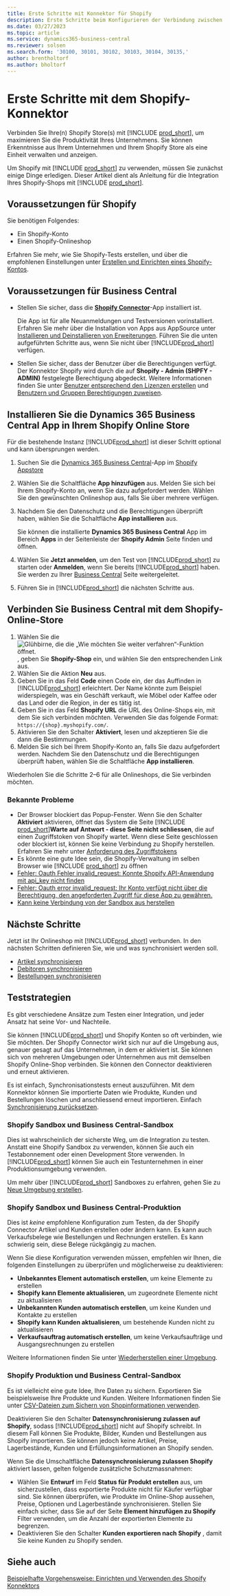 ```yaml
---
title: Erste Schritte mit Konnektor für Shopify
description: Erste Schritte beim Konfigurieren der Verbindung zwischen Business Central und Shopify
ms.date: 03/27/2023
ms.topic: article
ms.service: dynamics365-business-central
ms.reviewer: solsen
ms.search.form: '30100, 30101, 30102, 30103, 30104, 30135,'
author: brentholtorf
ms.author: bholtorf
---
```


# Erste Schritte mit dem Shopify-Konnektor

Verbinden Sie Ihre(n) Shopify Store(s) mit [!INCLUDE [prod_short](../includes/prod_short.md)], um maximieren Sie die Produktivität Ihres Unternehmens. Sie können Erkenntnisse aus Ihrem Unternehmen und Ihrem Shopify Store als eine Einheit verwalten und anzeigen.

Um Shopify mit [!INCLUDE [prod_short](../includes/prod_short.md)] zu verwenden, müssen Sie zunächst einige Dinge erledigen. Dieser Artikel dient als Anleitung für die Integration Ihres Shopify-Shops mit [!INCLUDE [prod_short](../includes/prod_short.md)].

## Voraussetzungen für Shopify

Sie benötigen Folgendes:

- Ein Shopify-Konto
- Einen Shopify-Onlineshop

Erfahren Sie mehr, wie Sie Shopify-Tests erstellen, und über die empfohlenen Einstellungen unter [Erstellen und Einrichten eines Shopify-Kontos](shopify-account.md).

## Voraussetzungen für Business Central

- Stellen Sie sicher, dass die **[Shopify Connector](https://go.microsoft.com/fwlink/?linkid=2196238)**-App installiert ist.

  Die App ist für alle Neuanmeldungen und Testversionen vorinstalliert. Erfahren Sie mehr über die Installation von Apps aus AppSource unter [Installieren und Deinstallieren von Erweiterungen](../ui-extensions-install-uninstall.md#install). Führen Sie die unten aufgeführten Schritte aus, wenn Sie nicht über [!INCLUDE[prod_short](../includes/prod_short.md)] verfügen.

- Stellen Sie sicher, dass der Benutzer über die Berechtigungen verfügt. Der Konnektor Shopify wird durch die auf **Shopify - Admin (SHPFY - ADMIN)** festgelegte Berechtigung abgedeckt. Weitere Informationen finden Sie unter [Benutzer entsprechend den Lizenzen erstellen](../ui-how-users-permissions.md) und [Benutzern und Gruppen Berechtigungen zuweisen](../ui-define-granular-permissions.md).

## Installieren Sie die Dynamics 365 Business Central App in Ihrem Shopify Online Store

Für die bestehende Instanz [!INCLUDE[prod_short](../includes/prod_short.md)] ist dieser Schritt optional und kann übersprungen werden.

1. Suchen Sie die [Dynamics 365 Business Central](https://apps.shopify.com/dynamics-365-business-central)-App im [Shopify Appstore](https://apps.shopify.com/)
2. Wählen Sie die Schaltfläche **App hinzufügen** aus. Melden Sie sich bei Ihrem Shopify-Konto an, wenn Sie dazu aufgefordert werden. Wählen Sie den gewünschten Onlineshop aus, falls Sie über mehrere verfügen.
3. Nachdem Sie den Datenschutz und die Berechtigungen überprüft haben, wählen Sie die Schaltfläche **App installieren** aus.

   Sie können die installierte **Dynamics 365 Business Central** App im Bereich **Apps** in der Seitenleiste der **Shopify Admin** Seite finden und öffnen.
4. Wählen Sie **Jetzt anmelden**, um den Test von [!INCLUDE[prod_short](../includes/prod_short.md)] zu starten oder **Anmelden**, wenn Sie bereits [!INCLUDE[prod_short](../includes/prod_short.md)] haben. Sie werden zu Ihrer [Business Central](https://businesscentral.dynamics.com) Seite weitergeleitet.
5. Führen Sie in [!INCLUDE[prod_short](../includes/prod_short.md)] die nächsten Schritte aus.

## Verbinden Sie Business Central mit dem Shopify-Online-Store

1. Wählen Sie die ![Glühbirne, die die „Wie möchten Sie weiter verfahren“-Funktion öffnet.](../media/ui-search/search_small.png "Wie möchten Sie weiter verfahren?") , geben Sie **Shopify-Shop** ein, und wählen Sie den entsprechenden Link aus.
2. Wählen Sie die Aktion **Neu** aus.  
3. Geben Sie in das Feld **Code** einen Code ein, der das Auffinden in [!INCLUDE[prod_short](../includes/prod_short.md)] erleichtert. Der Name könnte zum Beispiel widerspiegeln, was ein Geschäft verkauft, wie Möbel oder Kaffee oder das Land oder die Region, in der es tätig ist.
4. Geben Sie in das Feld **Shopify URL** die URL des Online-Shops ein, mit dem Sie sich verbinden möchten. Verwenden Sie das folgende Format: `https://{shop}.myshopify.com/`.
5. Aktivieren Sie den Schalter **Aktiviert**, lesen und akzeptieren Sie die dann die Bestimmungen.
6. Melden Sie sich bei Ihrem Shopify-Konto an, falls Sie dazu aufgefordert werden. Nachdem Sie den Datenschutz und die Berechtigungen überprüft haben, wählen Sie die Schaltfläche **App installieren**.

Wiederholen Sie die Schritte 2–6 für alle Onlineshops, die Sie verbinden möchten.

### Bekannte Probleme

- Der Browser blockiert das Popup-Fenster. Wenn Sie den Schalter **Aktiviert** aktivieren, öffnet das System die Seite [!INCLUDE [prod_short](../includes/prod_short.md)]**Warte auf Antwort - diese Seite nicht schliessen**, die auf einen Zugriffstoken von Shopify wartet. Wenn diese Seite geschlossen oder blockiert ist, können Sie keine Verbindung zu Shopify herstellen. Erfahren Sie mehr unter [Anforderung des Zugriffstokens](troubleshoot.md#request-the-access-token)
- Es könnte eine gute Idee sein, die Shopify-Verwaltung im selben Browser wie [!INCLUDE [prod_short](../includes/prod_short.md)] zu öffnen
- [Fehler: Oauth Fehler invalid_request: Konnte Shopify API-Anwendung mit api_key nicht finden](troubleshoot.md#error-oauth-error-invalid_request-could-not-find-shopify-api-application-with-api_key)
- [Fehler: Oauth error invalid_request: Ihr Konto verfügt nicht über die Berechtigung, den angeforderten Zugriff für diese App zu gewähren.](troubleshoot.md#error-oauth-error-invalid_request-your-account-does-not-have-permission-to-grant-the-requested-access-for-this-app)
- [Kann keine Verbindung von der Sandbox aus herstellen](troubleshoot.md#verify-and-enable-permissions-to-make-http-requests-in-a-non-production-environment)

## Nächste Schritte

Jetzt ist Ihr Onlineshop mit [!INCLUDE[prod_short](../includes/prod_short.md)] verbunden. In den nächsten Schritten definieren Sie, wie und was synchronisiert werden soll.

- [Artikel synchronisieren](synchronize-items.md)
- [Debitoren synchronisieren](synchronize-customers.md)
- [Bestellungen synchronisieren](synchronize-orders.md)

## Teststrategien

Es gibt verschiedene Ansätze zum Testen einer Integration, und jeder Ansatz hat seine Vor- und Nachteile.

Sie können [!INCLUDE[prod_short](../includes/prod_short.md)] und Shopify Konten so oft verbinden, wie Sie möchten. Der Shopify Connector wirkt sich nur auf die Umgebung aus, genauer gesagt auf das Unternehmen, in dem er aktiviert ist. Sie können sich von mehreren Umgebungen oder Unternehmen aus mit demselben Shopify Online-Shop verbinden. Sie können den Connector deaktivieren und erneut aktivieren.

Es ist einfach, Synchronisationstests erneut auszuführen. Mit dem Konnektor können Sie importierte Daten wie Produkte, Kunden und Bestellungen löschen und anschliessend erneut importieren. Einfach [Synchronisierung zurücksetzen](troubleshoot.md#reset-sync).

### Shopify Sandbox und Business Central-Sandbox

Dies ist wahrscheinlich der sicherste Weg, um die Integration zu testen. Anstatt eine Shopify Sandbox zu verwenden, können Sie auch ein Testabonnement oder einen Development Store verwenden. In [!INCLUDE[prod_short](../includes/prod_short.md)] können Sie auch ein Testunternehmen in einer Produktionsumgebung verwenden.

Um mehr über [!INCLUDE[prod_short](../includes/prod_short.md)] Sandboxes zu erfahren, gehen Sie zu [Neue Umgebung erstellen](/dynamics365/business-central/dev-itpro/administration/tenant-admin-center-environments#create-a-new-environment).

### Shopify Sandbox und Business Central-Produktion

Dies ist *keine* empfohlene Konfiguration zum Testen, da der Shopify Connector Artikel und Kunden erstellen oder ändern kann. Es kann auch Verkaufsbelege wie Bestellungen und Rechnungen erstellen. Es kann schwierig sein, diese Belege rückgängig zu machen.
 
Wenn Sie diese Konfiguration verwenden müssen, empfehlen wir Ihnen, die folgenden Einstellungen zu überprüfen und möglicherweise zu deaktivieren:

* **Unbekanntes Element automatisch erstellen**, um keine Elemente zu erstellen
* **Shopify kann Elemente aktualisieren**, um zugeordnete Elemente nicht zu aktualisieren
* **Unbekannten Kunden automatisch erstellen**, um keine Kunden und Kontakte zu erstellen
* **Shopify kann Kunden aktualisieren**, um bestehende Kunden nicht zu aktualisieren
* **Verkaufsauftrag automatisch erstellen**, um keine Verkaufsaufträge und Ausgangsrechnungen zu erstellen

Weitere Informationen finden Sie unter [Wiederherstellen einer Umgebung](/dynamics365/business-central/dev-itpro/administration/tenant-admin-center-backup-restore).

### Shopify Produktion und Business Central-Sandbox

Es ist vielleicht eine gute Idee, Ihre Daten zu sichern. Exportieren Sie beispielsweise Ihre Produkte und Kunden. Weitere Informationen finden Sie unter [CSV-Dateien zum Sichern von Shopinformationen verwenden](https://help.shopify.com/en/manual/shopify-admin/duplicate-store#using-csv-files-to-back-up-store-information).

Deaktivieren Sie den Schalter **Datensynchronisierung zulassen auf Shopify**, sodass [!INCLUDE[prod_short](../includes/prod_short.md)] nicht auf Shopify schreibt. In diesem Fall können Sie Produkte, Bilder, Kunden und Bestellungen aus Shopify importieren. Sie können jedoch keine Artikel, Preise, Lagerbestände, Kunden und Erfüllungsinformationen an Shopify senden.

Wenn Sie die Umschaltfläche **Datensynchronisierung zulassen Shopify** aktiviert lassen, gelten folgende zusätzliche Schutzmassnahmen:

*   Wählen Sie **Entwurf** im Feld **Status für Produkt erstellen** aus, um sicherzustellen, dass exportierte Produkte nicht für Käufer verfügbar sind. Sie können überprüfen, wie Produkte im Online-Shop aussehen, Preise, Optionen und Lagerbestände synchronisieren. Stellen Sie einfach sicher, dass Sie auf der Seite **Element hinzufügen zu Shopify** Filter verwenden, um die Anzahl der exportierten Elemente zu begrenzen.
* Deaktivieren Sie den Schalter **Kunden exportieren nach Shopify** , damit Sie keine Kunden zu Shopify senden.

## Siehe auch 

[Beispielhafte Vorgehensweise: Einrichten und Verwenden des Shopify Konnektors](walkthrough-setting-up-and-using-shopify.md)  

